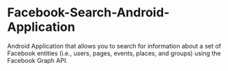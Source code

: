 # Facebook-Search-Android-Application
Android Application that allows you to search for information about a set of Facebook entities (i.e., users, pages, events, places, and groups) using the Facebook Graph API.
